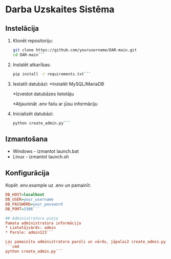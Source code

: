 # Darba Uzskaites Sistēma

## Instelācija
1. Klonēt repositoriju:
   ```bash
   git clone https://github.com/yourusername/DAR-main.git
   cd DAR-main```

2. Instalēt atkarības:
   ```bash
   pip install -r requirements.txt```

3. Iestatīt datubāzi:
   *Instalēt MySQL/MariaDB

   *Izveidot datubāzes lietotāju

   *Atjaunināt .env failu ar jūsu informāciju

4. Inicializēt datubāzi:
   ```bash
   python create_admin.py```

## Izmantošana
* Windows - izmantot launch.bat
* Linux - izmantot launch.sh

## Konfigurācija
Kopēt .env.example uz .env un pamainīt:
   ```ini
   DB_HOST=localhost
   DB_USER=your_username
   DB_PASSWORD=your_password
   DB_PORT=3306```

## Administratora pieja
Pamata administratora informācija
* Lietotājvārds: admin
* Parole: admin123```

Lai pamainītu administratora paroli un vārdu, jāpalaiž create_admin.py konsolē
   ```cmd
   python create_admin.py```
